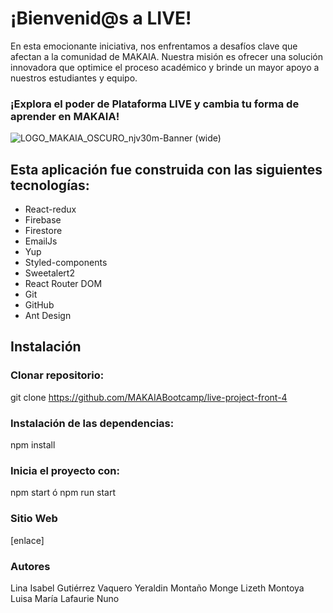 # ¡Bienvenid@s a LIVE!

En esta emocionante iniciativa, nos enfrentamos a desafíos clave que afectan a la comunidad de MAKAIA. Nuestra misión es ofrecer una solución innovadora que optimice el proceso académico y brinde un mayor apoyo a nuestros estudiantes y equipo.

### ¡Explora el poder de Plataforma LIVE y cambia tu forma de aprender en MAKAIA!

![LOGO_MAKAIA_OSCURO_njv30m-Banner (wide)](https://github.com/MAKAIABootcamp/live-project-front-4/assets/138250883/91494179-393d-447f-b708-d5e7f069c68a)

## Esta aplicación fue construida con las siguientes tecnologías:
- React-redux
- Firebase
- Firestore
- EmailJs
- Yup
- Styled-components
- Sweetalert2
- React Router DOM
- Git
- GitHub
- Ant Design

## Instalación
### Clonar repositorio:
git clone https://github.com/MAKAIABootcamp/live-project-front-4

### Instalación de las dependencias:
npm install

### Inicia el proyecto con:
npm start ó npm run start

### Sitio Web
[enlace]

### Autores
Lina Isabel Gutiérrez Vaquero
Yeraldin Montaño Monge
Lizeth Montoya
Luisa María Lafaurie Nuno

